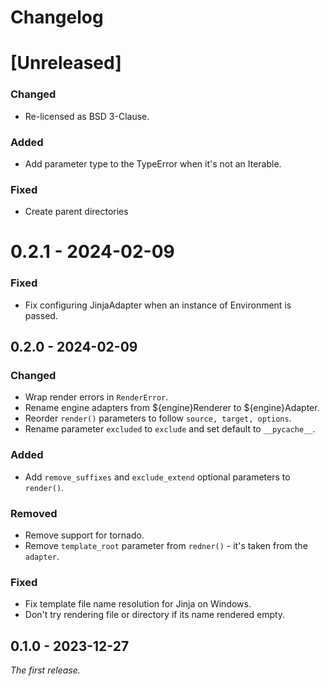 # Changelog

# [Unreleased]

### Changed

- Re-licensed as BSD 3-Clause.

### Added

- Add parameter type to the TypeError when it's not an Iterable.

### Fixed

- Create parent directories

# 0.2.1 - 2024-02-09

### Fixed

- Fix configuring JinjaAdapter when an instance of Environment is passed.

## 0.2.0 - 2024-02-09

### Changed

- Wrap render errors in `RenderError`.
- Rename engine adapters from ${engine}Renderer to ${engine}Adapter.
- Reorder `render()` parameters to follow `source, target, options`.
- Rename parameter `excluded` to `exclude` and set default to `__pycache__`.

### Added

- Add `remove_suffixes` and `exclude_extend` optional parameters to `render()`.

### Removed

- Remove support for tornado.
- Remove `template_root` parameter from `redner()` - it's taken from the `adapter`.

### Fixed

- Fix template file name resolution for Jinja on Windows. 
- Don't try rendering file or directory if its name rendered empty.

## 0.1.0 - 2023-12-27

_The first release._
